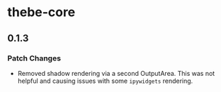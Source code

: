 # thebe-core

## 0.1.3

### Patch Changes

- Removed shadow rendering via a second OutputArea. This was not helpful and causing issues with some `ipywidgets` rendering.
